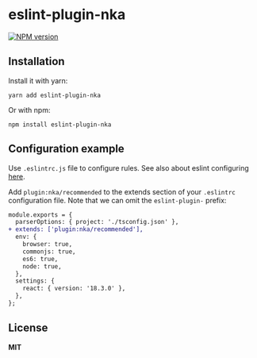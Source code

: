 # eslint-plugin-nka

[![NPM version](https://img.shields.io/npm/v/eslint-plugin-nka.svg?style=flat)](https://www.npmjs.com/package/eslint-plugin-nka)

## Installation

Install it with yarn:

```shell
yarn add eslint-plugin-nka
```

Or with npm:

```shell
npm install eslint-plugin-nka
```

## Configuration example

Use `.eslintrc.js` file to configure rules. See also about eslint configuring [here](https://eslint.org/docs/user-guide/configuring).

Add `plugin:nka/recommended` to the extends section of your `.eslintrc` configuration file. Note that we can omit the `eslint-plugin-` prefix:

```diff
module.exports = {
  parserOptions: { project: './tsconfig.json' },
+ extends: ['plugin:nka/recommended'],
  env: {
    browser: true,
    commonjs: true,
    es6: true,
    node: true,
  },
  settings: {
    react: { version: '18.3.0' },
  },
};
```

## License

**MIT**
